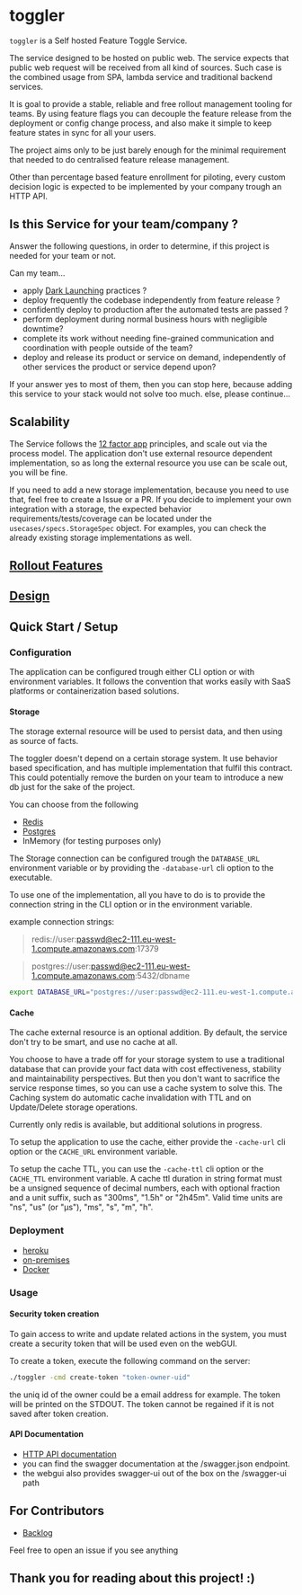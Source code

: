 # toggler

`toggler` is a Self hosted Feature Toggle Service.

The service designed to be hosted on public web.
The service expects that public web request will be received from all kind of sources.
Such case is the combined usage from SPA, lambda service and traditional backend services.

It is goal to provide a stable, reliable and free rollout management tooling for teams.
By using feature flags you can decouple the feature release from the deployment or config change process,
and also make it simple to keep feature states in sync for all your users.

The project aims only to be just barely enough for the minimal requirement
that needed to do centralised feature release management.

Other than percentage based feature enrollment for piloting,
every custom decision logic is expected to be implemented by your company trough an HTTP API.

## Is this Service for your team/company ?

Answer the following questions, in order to determine,
if this project is needed for your team or not.

Can my team…

* apply [Dark Launching](/docs/rollout/DarkLaunch.md) practices ?
* deploy frequently the codebase independently from feature release ?
* confidently deploy to production after the automated tests are passed ?
* perform deployment during normal business hours with negligible downtime?
* complete its work without needing fine-grained communication and coordination with people outside of the team?
* deploy and release its product or service on demand, independently of other services the product or service depend upon?

If your answer yes to most of them,
then you can stop here, because adding this service to your stack would not solve too much.
else, please continue...

## Scalability

The Service follows the [12 factor app](https://12factor.net/) principles,
and scale out via the process model.
The application don't use external resource dependent implementation,
so as long the external resource you use can be scale out, you will be fine.

If you need to add a new storage implementation,
because you need to use that,
feel free to create a Issue or a PR.
If you decide to implement your own integration with a storage,
the expected behavior requirements/tests/coverage can be located under the `usecases/specs.StorageSpec` object.
For examples, you can check the already existing storage implementations as well.

## [Rollout Features](/docs/rollout/README.md)

## [Design](/docs/design/README.md)

## Quick Start / Setup

### Configuration
The application can be configured trough either CLI option or with environment variables.
It follows the convention that works easily with SaaS platforms or containerization based solutions.

#### Storage
The storage external resource will be used to persist data,
and then using as source of facts.

The toggler doesn't depend on a certain storage system.
It use behavior based specification, and has multiple implementation that fulfil this contract.
This could potentially remove the burden on your team to introduce a new db just for the sake of the project.

You can choose from the following

* [Redis](https://github.com/antirez/redis)
* [Postgres](https://github.com/postgres/postgres)
* InMemory (for testing purposes only)

The Storage connection can be configured trough the `DATABASE_URL` environment variable
or by providing the `-database-url` cli option to the executable.

To use one of the implementation, all you have to do is
to provide the connection string in the CLI option or in the environment variable.

example connection strings:
> redis://user:passwd@ec2-111.eu-west-1.compute.amazonaws.com:17379

> postgres://user:passwd@ec2-111.eu-west-1.compute.amazonaws.com:5432/dbname

```bash
export DATABASE_URL="postgres://user:passwd@ec2-111.eu-west-1.compute.amazonaws.com:5432/dbname"
```

#### Cache
The cache external resource is an optional addition.
By default, the service don't try to be smart, and use no cache at all.

You choose to have a trade off for your storage system to use a traditional database
that can provide your fact data with cost effectiveness, stability and maintainability perspectives.
But then you don't want to sacrifice the service response times, so you can use a cache system to solve this.
The Caching system do automatic cache invalidation with TTL and on Update/Delete storage operations.

Currently only redis is available, but additional solutions in progress.

To setup the application to use the cache, either provide the `-cache-url` cli option
or the `CACHE_URL` environment variable.

To setup the cache TTL, you can use the `-cache-ttl` cli option or the `CACHE_TTL` environment variable.
A cache ttl duration in string format must be a unsigned sequence of
decimal numbers, each with optional fraction and a unit suffix,
such as "300ms", "1.5h" or "2h45m".
Valid time units are "ns", "us" (or "µs"), "ms", "s", "m", "h".

### Deployment
* [heroku](/docs/deploy/heroku.md)
* [on-premises](/docs/deploy/on-prem.md)
* [Docker](/docs/deploy/docker.md)

### Usage

#### Security token creation
To gain access to write and update related actions in the system,
you must create a security token that will be used even on the webGUI.

To create a token, execute the following command on the server:
```bash
./toggler -cmd create-token "token-owner-uid"
```

the uniq id of the owner could be a email address for example.
The token will be printed on the STDOUT.
The token cannot be regained if it is not saved after token creation.

#### API Documentation
* [HTTP API documentation](/docs/httpapi/README.md)
* you can find the swagger documentation at the /swagger.json endpoint.
* the webgui also provides swagger-ui out of the box on the /swagger-ui path

## For Contributors
* [Backlog](https://github.com/adamluzsi/toggler/projects)

Feel free to open an issue if you see anything

## Thank you for reading about this project! :)
